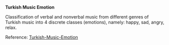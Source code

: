 **Turkish Music Emotion**

Classification of verbal and nonverbal music from different genres of Turkish music into 4 discrete classes (emotions),
namely: happy, sad, angry, relax.

Reference: [Turkish-Music-Emotion](https://archive.ics.uci.edu/dataset/862/turkish+music+emotion)
